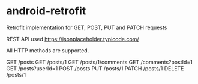 # android-retrofit
Retrofit implementation for GET, POST, PUT and PATCH requests

REST API used 
https://jsonplaceholder.typicode.com/

All HTTP methods are supported.

GET	/posts
GET	/posts/1
GET	/posts/1/comments
GET	/comments?postId=1
GET	/posts?userId=1
POST	/posts
PUT	/posts/1
PATCH	/posts/1
DELETE	/posts/1
